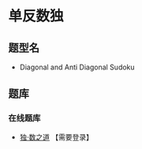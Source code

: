 # 单反数独

## 题型名

- Diagonal and Anti Diagonal Sudoku

## 题库

### 在线题库

- [独·数之道](http://www.sudokufans.org.cn/lx/game.index.php?type=fx2) 【需要登录】
